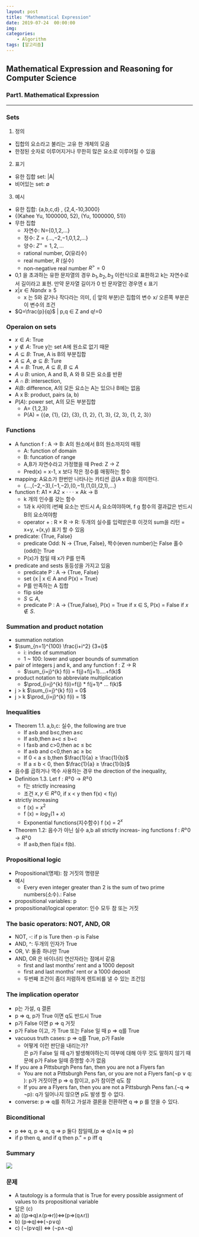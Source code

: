 ```yaml
---
layout: post
title: "Mathematical Expression"
date: 2019-07-24  00:00:00
img:
categories:
    - Algorithm
tags: [알고리즘]
---
```


## Mathematical Expression and Reasoning for Computer Science 

### Part1. Mathematical Expression

---
### Sets
1. 정의
- 집합의 요소라고 불리는 고유 한 개체의 모음
- 한정된 숫자로 이루어지거나 무한히 많은 요소로 이루어질 수 있음 

2. 표기
- 유한 집합 set: |A|
- 비어있는 set: ∅

3. 예시 
- 유한 집합: {a,b,c,d} , {2,4,-10,3000}
- {(Kahee Yu, 1000000, 52), (Yu, 1000000, 51)}
- 무한 집합
    - 자연수: N={0,1,2,...}
    - 정수: Z = {...,−2,−1,0,1,2,...}
    - 양수: $Z^+ = {1, 2, . . .}$
    - rational number, $Q$(유리수)   
    - real number, $R$ (실수)
    - non-negative real number $R^>=0$
- 0,1 을 초과하는 유한 문자열의 경우 $b_1, b_2, b_3$ 이런식으로 표한하고 k는 자연수로서 길이라고 표현. 만약 문자열 길이가 0 빈 문자열인 경우엔 ε 표기
- ${x | x ∈ N and x ≥ 5}$
    - x 는 5와 같거나 작다라는 의미, (| 앞의 부분)은 집합의 변수 x/ 오른쪽 부분은이 변수의 조건
-  $Q=\frac{p}{q}$ | p,q ∈ Z  and q!=0

### Operaion on sets
- $x \in A$: True
- $y \notin A$:  True y는 set A에 원소로 없기 때문
- $A \subseteq B$: True, A is B의 부분집합
- $A \subseteq A$, $∅ \subseteq B$: Ture
- $A=B$: True, $A \subseteq B$, $B \subseteq A$
- $A \cup B$: union, A and B, A 와 B 모든 요소를 반환
- $A \cap B$: intersection,
- A\B: difference, A의 모든 요소는 A는 있으나 B에는 없음
- A x B: product, pairs (a, b)
- $P(A)$: power set, A의 모든 부분집합
    - A= {1,2,3}
    - P(A) = {{∅, {1}, {2}, {3}, {1, 2}, {1, 3}, {2, 3}, {1, 2, 3}}

### Functions
- A function f : A → B: A의 원소에서 B의 원소까지의 매핑
    - A: function of domain
    - B: funcation of range 
    - A,B가 자연수라고 가정했을 때 Pred: Z → Z
    - Pred(x) = x-1, x 보다 작은 정수를 매핑하는 함수 
- mapping: A요소가 한번만 나타나는 카티션 곱(A x B)을 의미한다. 
    - {...,(−2,−3),(−1,−2),(0,−1),(1,0),(2,1),...}
- function f: A1 × A2 × · · · × Ak → B 
    - k 개의 인수를 갖는 함수
    - 1과 k 사이의 i번째 요소는 반드시 $A_{i}$ 요소여야하며, f g 함수의 결과값은 반드시 B의 요소여야함
    - operator + : R × R → R: 두개의 실수를 입력받은후 이것의 sum을 리턴
    = x+y, +(x,y) 표기 할 수 있음 
- predicate: {True, False}
    - predicate Odd: N → {True, False}, 짝수(even number)는 False 홀수(odd)는 True 
    -  P(x)가 참일 때 x가 P를 만족
- predicate and sests 동등성을 가지고 있음 
    -  predicate P : A → {True, False}
    - set {x | x ∈ A and P(x) = True}
    - P를 만족하는 A 집합
    - flip side
    - $S \subseteq A$,  
    - predicate P : A → {True,False}, 
    P(x) = True if x ∈ S, 
    P(x) = False if $x \notin S$.

### Summation and product notation 
- summation notation
- $\sum_{n=1}^{100} \frac{i+i^2} {3+i}$
    - i: index of summation 
    - 1 ~ 100: lower and upper bounds of summation
- pair of integers j and k, and any function f : Z → R
    - $\sum_{i=j}^{k} f(i) = f(j)+f(j+1)....+f(k)$
- product notation to abbreviate multiplication
    - $\prod_{i=j}^{k} f(i)=f(j) * f(j+1)* ... f(k)$
- j > k $\sum_{i=j}^{k} f(i) = 0$
- j > k  $\prod_{i=j}^{k} f(i) = 1$

### Inequalities
- Theorem 1.1. a,b,c: 실수, the following are true
    - If a≤b and b≤c,then a≤c 
    - If a≤b,then a+c ≤ b+c
    - I fa≤b and c>0,then ac ≤ bc
    - If a≤b and c<0,then ac ≥ bc
    - If 0 < a ≤ b,then $\frac{1}{a} ≥ \frac{1}{b}$
    - If a ≤ b < 0, then $\frac{1}{a}  ≥ \frac{1}{b}$
- 음수를 곱하거나 역수 사용하는 경우 the direction of the inequality, 
- Definition 1.3. Let f : $R^≥0 → R^≥0$ 
    - f는  strictly increasing 
    - 조건 $x,y \in {R^≥0}$, if x < y then f(x) < f(y)
- strictly increasing
    - f (x) = $x^2$ 
    - f (x) = $log_3(1+x)$
    - Exponential functions(지수함수) f (x) = $2^x$
- Theorem 1.2: 음수가 아닌 실수 a,b  all strictly increas- ing functions f : $R^≥0 → R^≥0$ 
    - If a≤b,then f(a)≤ f(b).

### Propositional logic
- Propositional(명제): 참 거짓의 명령문 
- 예시
    - Every even integer greater than 2 is the sum of two prime numbers(소수).: False
- propositional variables: p
- propositional/logical operator: 인수 모두 참 또는 거짓

### The basic operators: NOT, AND, OR
- NOT, -: if p is Ture then -p is False
- AND, ^: 두개의 인자가 True
- OR, V: 둘중 하나만 True
- AND, OR 은 바이너리 연산자라는 점에서 같음
    - first and last months’ rent and a 1000 deposit
    - first and last months’ rent or a 1000 deposit
    - 두번째 조건이 좀더 저렴하게 렌트비를 낼 수 있는 조건임

### The implication operator
- p는 가설, q 결론 
- p ⇒ q, p가 True 이면 q도 반드시 True 
- p가 False 이면 p ⇒ q 거짓
- p가 False 이고,  가 True 또는 False 일 때 p ⇒ q를 True
- vacuous truth cases: p ⇒ q를 True, p가 Fasle
    - 어떻게 이런 판단을 내리는가?
    <br> 은 p가 False 일 때 q가 발생해야하는지 여부에 대해 아무 것도 말하지 않기 때문에 p가 False 일때 증명할 수가 없음
- If you are a Pittsburgh Pens fan, then you are not a Flyers fan
    - You are not a Pittsburgh Pens fan, or you are not a Flyers fan(¬p ∨ q: ): p가 거짓이면 p ⇒ q 참이고, p가 참이면 q도 참
    - If you are a Flyers fan, then you are not a Pittsburgh Pens fan.(¬q ⇒ ¬p): q가 일어나지 않으면 p도 발생 할 수 없다.
- converse: p ⇒ q를 취하고 가설과 결론을 전환하면 q ⇒ p 를 얻을 수 있다. 

### Biconditional
- p ⇔ q, p ⇒ q, q ⇒ p 둘다 참일때,(p ⇒ q)∧(q ⇒ p)
- if p then q, and if q then p.” = p iff q

### Summary
<img src="{{site.url}}/assets/post_img/190725_1.png">

### 문제
- A tautology is a formula that is True for every possible assignment of values to its propositional variable 
- 답은 (c)
- a) ((p⇒q)∧(p⇒r))⇔(p⇒(q∧r))
- b) (p⇒q)⇔(¬p∨q)
- c) (¬(p∨q)) ⇔ (¬p∧¬q)